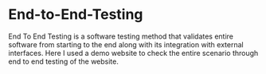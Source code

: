 # End-to-End-Testing
End To End Testing is a software testing method that validates entire software from starting to the end along with its integration with external interfaces.
Here I used a demo website to check the entire scenario through end to end testing of the website.
